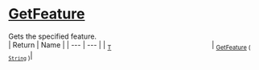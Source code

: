 # [GetFeature](./Signature-100663438.md)

Gets the specified feature.
<br>
| Return | Name | 
| --- | --- | 
| <sub>[T](./Signature-100663438.md)</sub><img width=200/>| <sub>[GetFeature](./Signature-100663438.md) ( [`String`](https://docs.microsoft.com/en-us/dotnet/api/System.String) )</sub>| <br>


